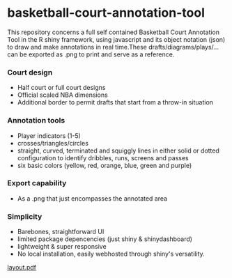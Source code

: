 # basketball-court-annotation-tool

This repository concerns a full self contained Basketball Court Annotation Tool in the R shiny framework, using javascript and its object notation (json) to draw and make annotations in real time.These drafts/diagrams/plays/... can be exported as .png to print and serve as a reference.


### Court design
* Half court or full court designs
* Official scaled NBA dimensions
* Additional border to permit drafts that start from a throw-in situation
  
### Annotation tools
* Player indicators (1-5)
* crosses/triangles/circles
* straight, curved, terminated and squiggly lines in either solid or dotted configuration to identify dribbles, runs, screens and passes
* six basic colors (yellow, red, orange, blue, green and purple)

### Export capability
* As a .png that just encompasses the annotated area

### Simplicity
* Barebones, straightforward UI
* limited package depencencies (just shiny & shinydashboard)
* lightweight & super responsive
* No local installation, easily webhosted through shiny's versatility.



[layout.pdf](https://github.com/user-attachments/files/21714234/layout.pdf)
